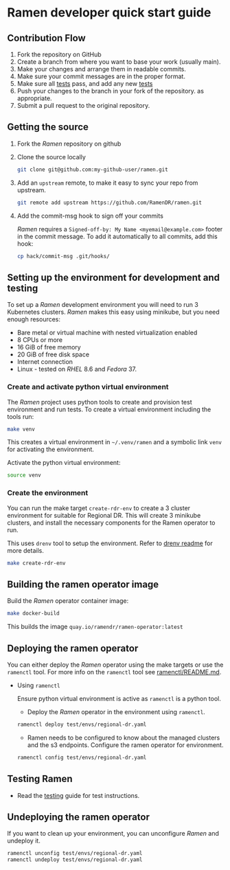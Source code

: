 <!--
SPDX-FileCopyrightText: The RamenDR authors
SPDX-License-Identifier: Apache-2.0
-->

# Ramen developer quick start guide

## Contribution Flow

1. Fork the repository on GitHub
1. Create a branch from where you want to base your work (usually main).
1. Make your changes and arrange them in readable commits.
1. Make sure your commit messages are in the proper format.
1. Make sure all [tests](./testing.md) pass, and add any new [tests](./testing.md)
1. Push your changes to the branch in your fork of the repository.
   as appropriate.
1. Submit a pull request to the original repository.

## Getting the source

1. Fork the *Ramen* repository on github

1. Clone the source locally

   ```sh
   git clone git@github.com:my-github-user/ramen.git
   ```

1. Add an `upstream` remote, to make it easy to sync your repo from
   upstream.

   ```sh
   git remote add upstream https://github.com/RamenDR/ramen.git
   ```

1. Add the commit-msg hook to sign off your commits

   *Ramen* requires a `Signed-off-by: My Name <myemail@example.com>`
   footer in the commit message. To add it automatically to all commits,
   add this hook:

   ```sh
   cp hack/commit-msg .git/hooks/
   ```

## Setting up the environment for development and testing

To set up a *Ramen* development environment you will need to run 3
Kubernetes clusters. *Ramen* makes this easy using minikube, but you need
enough resources:

- Bare metal or virtual machine with nested virtualization enabled
- 8 CPUs or more
- 16 GiB of free memory
- 20 GiB of free disk space
- Internet connection
- Linux - tested on *RHEL* 8.6 and *Fedora* 37.

### Create and activate python virtual environment

The *Ramen* project uses python tools to create and provision test
environment and run tests. To create a virtual environment including
the tools run:

```sh
make venv
```

This creates a virtual environment in `~/.venv/ramen` and a symbolic
link `venv` for activating the environment.

Activate the python virtual environment:

```sh
source venv
```

### Create the environment

You can run the make target `create-rdr-env` to create a 3 cluster environment
for suitable for Regional DR. This will create 3 minikube clusters, and install
the necessary components for the Ramen operator to run.

This uses `drenv` tool to setup the environment. Refer to
[drenv readme](../test/README.md#setup) for more details.

```sh
make create-rdr-env
```

## Building the ramen operator image

Build the *Ramen* operator container image:

```sh
make docker-build
```

This builds the image `quay.io/ramendr/ramen-operator:latest`

## Deploying the ramen operator

You can either deploy the *Ramen* operator using the make targets or use the
`ramenctl` tool. For more info on the `ramenctl` tool see
[ramenctl/README.md](../ramenctl/README.md).

- Using `ramenctl`

    Ensure python virtual environment is active as `ramenctl` is a python tool.

    - Deploy the *Ramen* operator in the environment using `ramenctl`.

     ```sh
     ramenctl deploy test/envs/regional-dr.yaml
     ```

    - Ramen needs to be configured to know about the managed clusters and the s3
   endpoints. Configure the ramen operator for environment.

    ```sh
    ramenctl config test/envs/regional-dr.yaml
    ```

## Testing Ramen

- Read the [testing](./testing.md) guide for test instructions.

## Undeploying the ramen operator

If you want to clean up your environment, you can unconfigure *Ramen* and
undeploy it.

```sh
ramenctl unconfig test/envs/regional-dr.yaml
ramenctl undeploy test/envs/regional-dr.yaml
```
